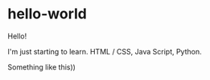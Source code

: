 # hello-world

Hello! 

I'm just starting to learn.
HTML / CSS, Java Script, Python.

Something like this)) 
